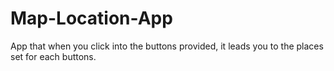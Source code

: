 Map-Location-App
================

App that when you click into the buttons provided, it leads you to the places set for each buttons.
